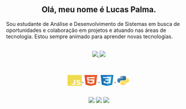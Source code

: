 ## <div align="center">Olá, meu nome é Lucas Palma.
Sou estudante de Análise e Desenvolvimento de Sistemas em busca de oportunidades e colaboração em projetos e atuando nas áreas de tecnologia. Estou sempre animado para aprender novas tecnologias.
<br>
<br>
<div align="center">
  <a href="https://github.com/lucaspalmanew">
  <img height="180em" src="https://github-readme-stats.vercel.app/api?username=lucaspalmanew&show_icons=true&theme=gruvbox&include_all_commits=true&count_private=true"/>
  <img height="180em" src="https://github-readme-stats.vercel.app/api/top-langs/?username=lucaspalmanew&layout=compact&langs_count=7&theme=gruvbox"/>
</div>
  
  ##
<div style="display: inline_block" align="center"><br>
  <img align="center" alt="Lucas-JS" height="30" width="40" src="https://raw.githubusercontent.com/devicons/devicon/master/icons/javascript/javascript-plain.svg">
  <img align="center" alt="Lucas-HTML" height="30" width="40" src="https://raw.githubusercontent.com/devicons/devicon/master/icons/html5/html5-original.svg">
  <img align="center" alt="Lucas-CSS" height="30" width="40" src="https://raw.githubusercontent.com/devicons/devicon/master/icons/css3/css3-original.svg">
  <img align="center" alt="Lucas-Python" height="30" width="40" src="https://raw.githubusercontent.com/devicons/devicon/master/icons/python/python-original.svg">
</div>
 
  ##

<div align="center">
  <a href="https://instagram.com/lucaspalmaa_" target="_blank"><img src="https://img.shields.io/badge/-Instagram-%23E4405F?style=for-the-badge&logo=instagram&logoColor=white" target="_blank"></a>
  <a href = "mailto:lucaspalma44@gmail.com"><img src="https://img.shields.io/badge/Gmail-D14836?style=for-the-badge&logo=gmail&logoColor=white" target="_blank"></a>
  <a href="https://www.linkedin.com/in/lucas-palma-99681016b/" target="_blank"><img src="https://img.shields.io/badge/LinkedIn-0077B5?style=for-the-badge&logo=linkedin&logoColor=white" target="_blank"></a>

